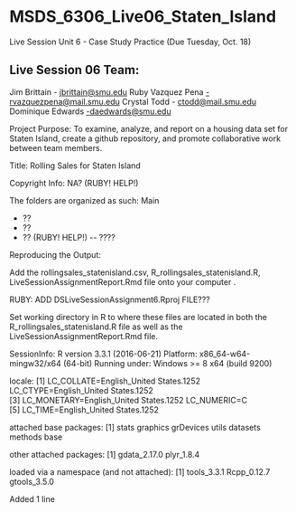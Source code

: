 ﻿# MSDS_6306_Live06_Staten_Island

Live Session Unit 6 - Case Study Practice
  (Due Tuesday, Oct. 18)
  
Live Session 06 Team:
-----------------------
Jim Brittain - jbrittain@smu.edu
Ruby Vazquez Pena -rvazquezpena@mail.smu.edu
Crystal Todd - ctodd@mail.smu.edu
Dominique Edwards -daedwards@smu.edu

Project Purpose: To examine, analyze, and report on a housing data set for Staten Island, create a github repository, and promote collaborative work between team members.

Title: Rolling Sales for Staten Island

Copyright Info: NA? (RUBY! HELP!)

The folders are organized as such:
Main
 - ??
 - ??
 - ?? (RUBY! HELP!)
   -- ????

Reproducing the Output:

Add the rollingsales_statenisland.csv, R_rollingsales_statenisland.R, LiveSessionAssignmentReport.Rmd file onto your computer .

RUBY: ADD DSLiveSessionAssignment6.Rproj FILE???

Set working directory in R to where these files are located in both the R_rollingsales_statenisland.R file as well as the LiveSessionAssignmentReport.Rmd file.


SessionInfo:
R version 3.3.1 (2016-06-21)
Platform: x86_64-w64-mingw32/x64 (64-bit)
Running under: Windows >= 8 x64 (build 9200)

locale:
[1] LC_COLLATE=English_United States.1252  LC_CTYPE=English_United States.1252   
[3] LC_MONETARY=English_United States.1252 LC_NUMERIC=C                          
[5] LC_TIME=English_United States.1252    

attached base packages:
[1] stats     graphics  grDevices utils     datasets  methods   base     

other attached packages:
[1] gdata_2.17.0 plyr_1.8.4  

loaded via a namespace (and not attached):
[1] tools_3.3.1  Rcpp_0.12.7  gtools_3.5.0


Added 1 line
